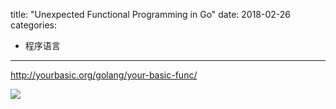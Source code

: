 title: "Unexpected Functional Programming in Go"
date: 2018-02-26
categories:
- 程序语言
---

http://yourbasic.org/golang/your-basic-func/

![](http://yourbasic.org/golang/petersen-complement.png)
